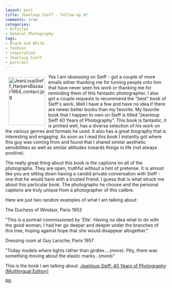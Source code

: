 ```yaml
---
layout: post
title: Jeanloup Sieff - Follow-up #2
comments: true
categories:
- Articles
- General Photography
tags:
- Black and White
- fashion
- inspiration
- Jeanloup Sieff
- portrait
---
```

<a rel="lightbox" href="/wp-content/uploads/2010/01/JeanLoupSieff_HarpersBazaar1964_contact.jpg"><img title="JeanLoupSieff_HarpersBazaar1964_contact.jpg" src="/wp-content/uploads/2010/01/.thumbs/.JeanLoupSieff_HarpersBazaar1964_contact.jpg" border="0" alt="JeanLoupSieff_HarpersBazaar1964_contact.jpg" hspace="10" vspace="10" width="114" height="150" align="left" /></a>Yes I am obsessing on Sieff - got a couple of more emails either thanking me for turning people onto him that have never seen his work or thanking me for reminding them of this fantastic photographer. I also got a couple requests to recommend the "best" book of Sieff's work. Well I have a few and have no idea if there are newer better books than my favorite. My favorite book that I happen to own on Sieff is titled "Jeanloup Sieff 40 Years of Photography". This book is fantastic, it is printed well, has a diverse selection of his work on the various genres and formats he used. It also has a great biography that is interesting and engaging. As soon as I read this book I instantly got where this guy was coming from and found that I shared similar aesthetic sensibilities as well as similar attitudes towards things in life (not always positive).

The really great thing about this book is the captions on all of the photographs. They are open, truthful without a hint of pretense. It is almost like you are sitting down having a candid private conversation with Sieff - one that he would have with a trusted friend. I guess that is what struck me about this particular book. The photographs he choose and the personal captions are truly unique from a photographer of this calibre.

Here are just two random examples of what I am talking about:

The Duchess of Windsor, Paris 1953

"This is a portrait commissioned by 'Elle'. Having no idea what to do with the good woman, I had her go deeper and deeper under the branches of this tree, hoping against hope that she would disappear altogether."

Dressing room at Guy Laroche, Paris 1957

"Today models where tights rather than girdles....(more). Pity, there was something moving about the elastic marks...(more)"

This is the book I am talking about.
<a href="http://www.amazon.com/gp/product/382284439X?ie=UTF8&amp;tag=rbde-20&amp;linkCode=as2&amp;camp=1789&amp;creative=390957&amp;creativeASIN=382284439X">Jeanloup Sieff: 40 Years of Photography (Multilingual Edition)</a><img style="border:none !important; margin:0px !important;" src="http://www.assoc-amazon.com/e/ir?t=rbde-20&amp;l=as2&amp;o=1&amp;a=382284439X" border="0" alt="" width="1" height="1" />

RB